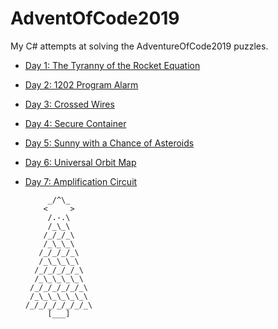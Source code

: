 # AdventOfCode2019

My C# attempts at solving the AdventureOfCode2019 puzzles. 

* [Day 1: The Tyranny of the Rocket Equation](AdventOfCode2019/Day1.cs)
* [Day 2: 1202 Program Alarm](AdventOfCode2019/Day2.cs)
* [Day 3: Crossed Wires](AdventOfCode2019/Day3.cs)
* [Day 4: Secure Container](AdventOfCode2019/Day4.cs)
* [Day 5: Sunny with a Chance of Asteroids](AdventOfCode2019/Day5.cs)
* [Day 6: Universal Orbit Map](AdventOfCode2019/Day6.cs)
* [Day 7: Amplification Circuit](AdventOfCode2019/Day7.cs)

           _/^\_      
          <     >
           /.-.\
           /_\_\
          /_/_/_\
          /_\_\_\
         /_/_/_/_\
         /_\_\_\_\
        /_/_/_/_/_\
        /_\_\_\_\_\
       /_/_/_/_/_/_\
       /_\_\_\_\_\_\
      /_/_/_/_/_/_/_\
           [___]
           
